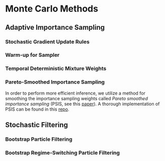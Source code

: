 # Monte Carlo Methods 

## Adaptive Importance Sampling

### Stochastic Gradient Update Rules 

### Warm-up for Sampler

### Temporal Deterministic Mixture Weights

### Pareto-Smoothed Importance Sampling
In order to perform more efficient inference, we utilize a method for smoothing the importance sampling weights called
_Pareto smoothed importance sampling_ (PSIS, see this [paper](https://arxiv.org/abs/1507.02646)). A thorough 
implementation of PSIS can be found in this [repo](https://github.com/avehtari/PSIS).

## Stochastic Filtering

### Bootstrap Particle Filtering

### Bootstrap Regime-Switching Particle Filtering